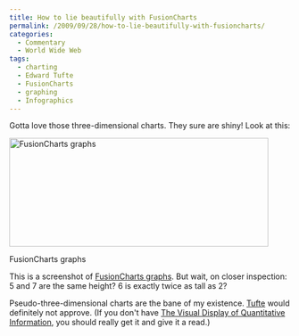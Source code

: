 ```yaml
---
title: How to lie beautifully with FusionCharts
permalink: /2009/09/28/how-to-lie-beautifully-with-fusioncharts/
categories:
  - Commentary
  - World Wide Web
tags:
  - charting
  - Edward Tufte
  - FusionCharts
  - graphing
  - Infographics
---
```

Gotta love those three-dimensional charts. They sure are shiny! Look at this:

<div id="attachment_1311" class="wp-caption aligncenter" style="width: 474px">
  <img src="http://www.xaprb.com/blog/wp-content/uploads/2009/09/graphs.png" alt="FusionCharts graphs" title="FusionCharts graphs" width="464" height="195" class="size-full wp-image-1311" /><p class="wp-caption-text">
    FusionCharts graphs
  </p>
</div>

This is a screenshot of [FusionCharts graphs][1]. But wait, on closer inspection: 5 and 7 are the same height? 6 is exactly twice as tall as 2?

Pseudo-three-dimensional charts are the bane of my existence. [Tufte][2] would definitely not approve. (If you don't have [The Visual Display of Quantitative Information][2], you should really get it and give it a read.)

 [1]: http://www.fusioncharts.com/
 [2]: http://www.amazon.com/Visual-Display-Quantitative-Information-2nd/dp/0961392142?tag=xaprb-20
